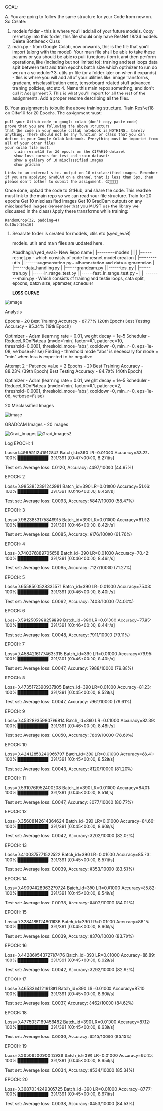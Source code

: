 GOAL:

A. You are going to follow the same structure for your Code from now on. So Create:

   1. models folder - this is where you'll add all of your future models. Copy resnet.py into this folder, this file should only have ResNet 18/34 models. Delete Bottleneck Class
   2. main.py - from Google Colab, now onwards, this is the file that you'll import (along with the model). Your main file shall be able to take these params or you should be able to pull functions from it and then perform operations, like (including but not limited to):
        training and test loops
        data split between test and train
        epochs
        batch size
        which optimizer to run
        do we run a scheduler?
    3. utils.py file (or a folder later on when it expands) - this is where you will add all of your utilities like:
        image transforms,
        gradcam,
        misclassification code,
        tensorboard related stuff
        advanced training policies, etc
        etc
    4. Name this main repos something, and don't call it Assignment 7. This is what you'll import for all the rest of the assignments. Add a proper readme describing all the files. 
    
B. Your assignment is to build the above training structure. Train ResNet18 on Cifar10 for 20 Epochs. The assignment must:

    pull your Github code to google colab (don't copy-paste code)
    prove that you are following the above structure
    that the code in your google collab notebook is NOTHING.. barely anything. There should not be any function or class that you can define in your Google Colab Notebook. Everything must be imported from all of your other files
    your colab file must:
        train resnet18 for 20 epochs on the CIFAR10 dataset
        show loss curves for test and train datasets
        show a gallery of 10 misclassified images
        show gradcam 

    Links to an external site. output on 10 misclassified images. Remember if you are applying GradCAM on a channel that is less than 5px, then please don't bother to submit the assignment. 😡🤬🤬🤬🤬

Once done, upload the code to GitHub, and share the code. This readme must link to the main repo so we can read your file structure. 
Train for 20 epochs
Get 10 misclassified images
Get 10 GradCam outputs on any misclassified images (remember that you MUST use the library we discussed in the class)
Apply these transforms while training:

    RandomCrop(32, padding=4)
    CutOut(16x16)


1. Separate folder is created for models, utils etc (syed_eva8)

    

    models, utils and main files are updated here.
      
      Abudhagir/syed_eva8-  New Repo name
        |
        |---------models
        |             |
        |             |------resnet.py       - which consists of code for resnet model creation
        |
        |---------utils
        |             |------augmentation.py    - albumnetation and data augmentation
        |             |------data_handling.py
        |             |------grandcam.py
        |             |------test.py
        |             |------train.py
        |             |------lr_range_test.py
        |             |------fast_lr_range_test.py  - 
        |
        |
        |---------main.py - Which consists of trainng and testin loops, data split, epochs, batch size, optimizer, scheduler
        
    
    
    **LOSS CURVE**

![image](https://user-images.githubusercontent.com/8513086/218257140-ca4a19fe-a1a0-4a03-944a-8ff6d795d035.png)


Analysis

Epochs - 20
Best Training Accuracy - 87.77% (20th Epoch)
Best Testing Accuracy - 85.34% (19th Epoch)

Optimizer - Adam (learning rate = 0.01, weight decay = 1e-5
Scheduler - ReduceLROnPlateau (mode='min', factor=0.1, patience=10, threshold=0.0001, threshold_mode='abs', cooldown=0, min_lr=0, eps=1e-08, verbose=False)
Finding - threshold mode "abs" is necessary for mode = "min" when loss is expected to be negative

Attempt 2 - Patience value = 2
Epochs - 20
Best Training Accuracy - 88.23% (39th Epoch)
Best Testing Accuracy - 84.79% (40th Epoch)

Optimizer - Adam (learning rate = 0.01, weight decay = 1e-5
Scheduler - ReduceLROnPlateau (mode='min', factor=0.1, patience=2, threshold=0.0001, threshold_mode='abs', cooldown=0, min_lr=0, eps=1e-08, verbose=False)

20 Misclassified Images

![image](https://user-images.githubusercontent.com/8513086/218257153-7ecf40f8-0e39-481f-b7c0-a6755fbeedc7.png)

GRADCAM Images - 20 Images

![Grad_images](https://user-images.githubusercontent.com/8513086/218419991-1e1943e2-8478-422e-977b-82212cf74842.png)
![Grad_images2](https://user-images.githubusercontent.com/8513086/218420099-3693c71a-0c8c-45d9-a8a6-722809aba262.png)


Log
EPOCH: 1

Loss=1.4999511241912842 Batch_id=390 LR=0.01000 Accuracy=33.22: 100%|██████████| 391/391 [00:47<00:00,  8.27it/s]

Test set: Average loss: 0.0120, Accuracy: 4497/10000 (44.97%)

EPOCH: 2

Loss=0.9853852391242981 Batch_id=390 LR=0.01000 Accuracy=51.06: 100%|██████████| 391/391 [00:46<00:00,  8.45it/s]

Test set: Average loss: 0.0093, Accuracy: 5847/10000 (58.47%)

EPOCH: 3

Loss=0.9823883175849915 Batch_id=390 LR=0.01000 Accuracy=61.92: 100%|██████████| 391/391 [00:46<00:00,  8.42it/s]

Test set: Average loss: 0.0085, Accuracy: 6176/10000 (61.76%)

EPOCH: 4

Loss=0.740376889705658 Batch_id=390 LR=0.01000 Accuracy=70.42: 100%|██████████| 391/391 [00:46<00:00,  8.46it/s]

Test set: Average loss: 0.0065, Accuracy: 7127/10000 (71.27%)

EPOCH: 5

Loss=0.6558500528335571 Batch_id=390 LR=0.01000 Accuracy=75.03: 100%|██████████| 391/391 [00:46<00:00,  8.40it/s]

Test set: Average loss: 0.0062, Accuracy: 7403/10000 (74.03%)

EPOCH: 6

Loss=0.5912505388259888 Batch_id=390 LR=0.01000 Accuracy=77.85: 100%|██████████| 391/391 [00:46<00:00,  8.44it/s]

Test set: Average loss: 0.0048, Accuracy: 7911/10000 (79.11%)

EPOCH: 7

Loss=0.45842161774635315 Batch_id=390 LR=0.01000 Accuracy=79.95: 100%|██████████| 391/391 [00:46<00:00,  8.49it/s]

Test set: Average loss: 0.0047, Accuracy: 7988/10000 (79.88%)

EPOCH: 8

Loss=0.4735172390937805 Batch_id=390 LR=0.01000 Accuracy=81.23: 100%|██████████| 391/391 [00:45<00:00,  8.52it/s]

Test set: Average loss: 0.0047, Accuracy: 7961/10000 (79.61%)

EPOCH: 9

Loss=0.45328935980796814 Batch_id=390 LR=0.01000 Accuracy=82.39: 100%|██████████| 391/391 [00:46<00:00,  8.48it/s]

Test set: Average loss: 0.0050, Accuracy: 7869/10000 (78.69%)

EPOCH: 10

Loss=0.42412853240966797 Batch_id=390 LR=0.01000 Accuracy=83.41: 100%|██████████| 391/391 [00:45<00:00,  8.52it/s]

Test set: Average loss: 0.0043, Accuracy: 8120/10000 (81.20%)

EPOCH: 11

Loss=0.5910761952400208 Batch_id=390 LR=0.01000 Accuracy=84.01: 100%|██████████| 391/391 [00:45<00:00,  8.51it/s]

Test set: Average loss: 0.0047, Accuracy: 8077/10000 (80.77%)

EPOCH: 12

Loss=0.35608142614364624 Batch_id=390 LR=0.01000 Accuracy=84.66: 100%|██████████| 391/391 [00:45<00:00,  8.60it/s]

Test set: Average loss: 0.0042, Accuracy: 8202/10000 (82.02%)

EPOCH: 13

Loss=0.4100375771522522 Batch_id=390 LR=0.01000 Accuracy=85.23: 100%|██████████| 391/391 [00:45<00:00,  8.57it/s]

Test set: Average loss: 0.0039, Accuracy: 8353/10000 (83.53%)

EPOCH: 14

Loss=0.49094828963279724 Batch_id=390 LR=0.01000 Accuracy=85.82: 100%|██████████| 391/391 [00:45<00:00,  8.54it/s]

Test set: Average loss: 0.0038, Accuracy: 8402/10000 (84.02%)

EPOCH: 15

Loss=0.3284186124801636 Batch_id=390 LR=0.01000 Accuracy=86.15: 100%|██████████| 391/391 [00:45<00:00,  8.60it/s]

Test set: Average loss: 0.0039, Accuracy: 8370/10000 (83.70%)

EPOCH: 16

Loss=0.44286054372787476 Batch_id=390 LR=0.01000 Accuracy=86.89: 100%|██████████| 391/391 [00:45<00:00,  8.62it/s]

Test set: Average loss: 0.0042, Accuracy: 8292/10000 (82.92%)

EPOCH: 17

Loss=0.465336412191391 Batch_id=390 LR=0.01000 Accuracy=87.10: 100%|██████████| 391/391 [00:45<00:00,  8.60it/s]

Test set: Average loss: 0.0037, Accuracy: 8462/10000 (84.62%)

EPOCH: 18

Loss=0.4775037169456482 Batch_id=390 LR=0.01000 Accuracy=87.12: 100%|██████████| 391/391 [00:45<00:00,  8.63it/s]

Test set: Average loss: 0.0036, Accuracy: 8515/10000 (85.15%)

EPOCH: 19

Loss=0.3650830090045929 Batch_id=390 LR=0.01000 Accuracy=87.45: 100%|██████████| 391/391 [00:45<00:00,  8.65it/s]

Test set: Average loss: 0.0034, Accuracy: 8534/10000 (85.34%)

EPOCH: 20

Loss=0.3687034249305725 Batch_id=390 LR=0.01000 Accuracy=87.77: 100%|██████████| 391/391 [00:45<00:00,  8.67it/s]

Test set: Average loss: 0.0038, Accuracy: 8453/10000 (84.53%)
